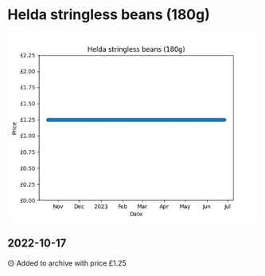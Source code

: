 # Helda stringless beans (180g)
![](charts/product-321394011.png)
## 2022-10-17
🟡 Added to archive with price £1.25